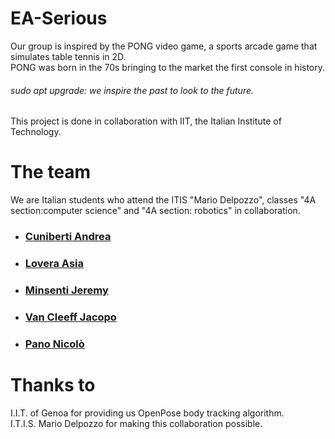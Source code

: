 
# EA-Serious
Our group is inspired by the PONG video game, a sports arcade game that simulates table tennis in 2D.<br>
PONG was born in the 70s bringing to the market the first console in history.
###### sudo apt upgrade: we inspire the past to look to the future.
This project is done in collaboration with IIT, the Italian Institute of Technology.

# The team
We are Italian students who attend the ITIS "Mario Delpozzo", classes "4A section:computer science" and "4A section: robotics" in collaboration.
* ### [Cuniberti Andrea](https://github.com/AndreaCuni)
* ### [Lovera Asia](https://github.com/asialovera95)
* ### [Minsenti Jeremy](https://github.com/MinsentiJeremyCN)
* ### [Van Cleeff Jacopo](https://github.com/jacopovancleeff)
* ### [Pano Nicolò](https://github.com/NicoloPano)


# Thanks to

I.I.T. of Genoa for providing us OpenPose body tracking algorithm.<br>
I.T.I.S. Mario Delpozzo for making this collaboration possible.
